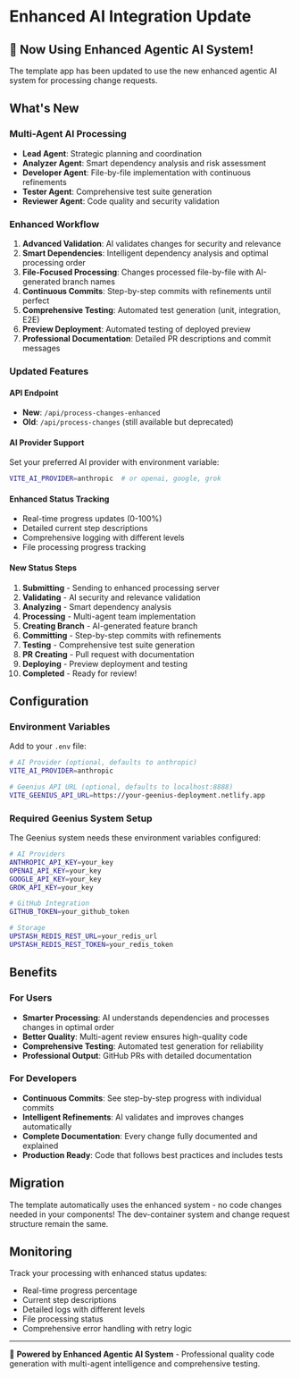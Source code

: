 # Enhanced AI Integration Update

## 🚀 Now Using Enhanced Agentic AI System!

The template app has been updated to use the new enhanced agentic AI system for processing change requests.

## What's New

### Multi-Agent AI Processing
- **Lead Agent**: Strategic planning and coordination  
- **Analyzer Agent**: Smart dependency analysis and risk assessment
- **Developer Agent**: File-by-file implementation with continuous refinements
- **Tester Agent**: Comprehensive test suite generation
- **Reviewer Agent**: Code quality and security validation

### Enhanced Workflow
1. **Advanced Validation**: AI validates changes for security and relevance
2. **Smart Dependencies**: Intelligent dependency analysis and optimal processing order
3. **File-Focused Processing**: Changes processed file-by-file with AI-generated branch names
4. **Continuous Commits**: Step-by-step commits with refinements until perfect
5. **Comprehensive Testing**: Automated test generation (unit, integration, E2E)
6. **Preview Deployment**: Automated testing of deployed preview
7. **Professional Documentation**: Detailed PR descriptions and commit messages

### Updated Features

#### API Endpoint
- **New**: `/api/process-changes-enhanced` 
- **Old**: `/api/process-changes` (still available but deprecated)

#### AI Provider Support
Set your preferred AI provider with environment variable:
```bash
VITE_AI_PROVIDER=anthropic  # or openai, google, grok
```

#### Enhanced Status Tracking
- Real-time progress updates (0-100%)
- Detailed current step descriptions  
- Comprehensive logging with different levels
- File processing progress tracking

#### New Status Steps
1. **Submitting** - Sending to enhanced processing server
2. **Validating** - AI security and relevance validation
3. **Analyzing** - Smart dependency analysis 
4. **Processing** - Multi-agent team implementation
5. **Creating Branch** - AI-generated feature branch
6. **Committing** - Step-by-step commits with refinements
7. **Testing** - Comprehensive test suite generation
8. **PR Creating** - Pull request with documentation
9. **Deploying** - Preview deployment and testing
10. **Completed** - Ready for review!

## Configuration

### Environment Variables
Add to your `.env` file:
```bash
# AI Provider (optional, defaults to anthropic)
VITE_AI_PROVIDER=anthropic

# Geenius API URL (optional, defaults to localhost:8888)
VITE_GEENIUS_API_URL=https://your-geenius-deployment.netlify.app
```

### Required Geenius System Setup
The Geenius system needs these environment variables configured:
```bash
# AI Providers
ANTHROPIC_API_KEY=your_key
OPENAI_API_KEY=your_key  
GOOGLE_API_KEY=your_key
GROK_API_KEY=your_key

# GitHub Integration
GITHUB_TOKEN=your_github_token

# Storage
UPSTASH_REDIS_REST_URL=your_redis_url
UPSTASH_REDIS_REST_TOKEN=your_redis_token
```

## Benefits

### For Users
- **Smarter Processing**: AI understands dependencies and processes changes in optimal order
- **Better Quality**: Multi-agent review ensures high-quality code
- **Comprehensive Testing**: Automated test generation for reliability
- **Professional Output**: GitHub PRs with detailed documentation

### For Developers  
- **Continuous Commits**: See step-by-step progress with individual commits
- **Intelligent Refinements**: AI validates and improves changes automatically
- **Complete Documentation**: Every change fully documented and explained
- **Production Ready**: Code that follows best practices and includes tests

## Migration

The template automatically uses the enhanced system - no code changes needed in your components! The dev-container system and change request structure remain the same.

## Monitoring

Track your processing with enhanced status updates:
- Real-time progress percentage
- Current step descriptions  
- Detailed logs with different levels
- File processing status
- Comprehensive error handling with retry logic

---

🤖 **Powered by Enhanced Agentic AI System** - Professional quality code generation with multi-agent intelligence and comprehensive testing.